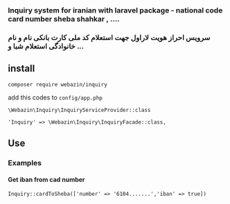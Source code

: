 ### Inquiry system for iranian with laravel package - national code card number sheba shahkar , ....

### سرویس احراز هویت لاراول جهت استعلام کد ملی کارت بانکی نام و نام خانوادگی استعلام شبا و ...

## install

```
composer require webazin/inquiry
```
add this codes to `config/app.php`

```
\Webazin\Inquiry\InquiryServiceProvider::class
```

```
'Inquiry' => \Webazin\Inquiry\InquiryFacade::class,
```

## Use

### Examples

#### Get iban from cad number
```
Inquiry::cardToSheba(['number' => '6104.......','iban' => true])
```
